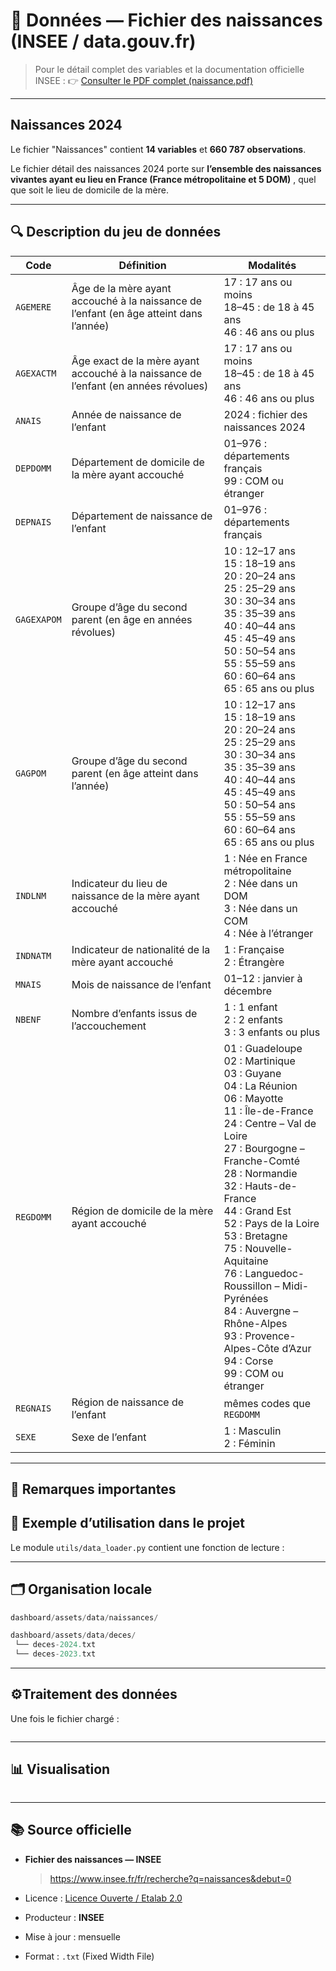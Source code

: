 # 📁 Données — Fichier des naissances (INSEE / data.gouv.fr)

> Pour le détail complet des variables et la documentation officielle INSEE :
👉 [Consulter le PDF complet (naissance.pdf)](../naissances)
---

## Naissances 2024

Le fichier "Naissances" contient **14 variables** et **660 787 observations**.

Le fichier détail des naissances 2024 porte sur **l’ensemble des naissances vivantes ayant eu lieu en France (France métropolitaine et 5 DOM)** , quel que soit le lieu de domicile de la mère.

---

## 🔍 Description du jeu de données

| **Code**     | **Définition**                                                                 | **Modalités** |
|---------------|--------------------------------------------------------------------------------|----------------|
| `AGEMERE`     | Âge de la mère ayant accouché à la naissance de l’enfant (en âge atteint dans l’année) | 17 : 17 ans ou moins<br>18–45 : de 18 à 45 ans<br>46 : 46 ans ou plus |
| `AGEXACTM`    | Âge exact de la mère ayant accouché à la naissance de l’enfant (en années révolues) | 17 : 17 ans ou moins<br>18–45 : de 18 à 45 ans<br>46 : 46 ans ou plus |
| `ANAIS`       | Année de naissance de l’enfant                                                | 2024 : fichier des naissances 2024 |
| `DEPDOMM`     | Département de domicile de la mère ayant accouché                             | 01–976 : départements français<br>99 : COM ou étranger |
| `DEPNAIS`     | Département de naissance de l’enfant                                           | 01–976 : départements français |
| `GAGEXAPOM`   | Groupe d’âge du second parent (en âge en années révolues)                     | 10 : 12–17 ans<br>15 : 18–19 ans<br>20 : 20–24 ans<br>25 : 25–29 ans<br>30 : 30–34 ans<br>35 : 35–39 ans<br>40 : 40–44 ans<br>45 : 45–49 ans<br>50 : 50–54 ans<br>55 : 55–59 ans<br>60 : 60–64 ans<br>65 : 65 ans ou plus |
| `GAGPOM`      | Groupe d’âge du second parent (en âge atteint dans l’année)                   | 10 : 12–17 ans<br>15 : 18–19 ans<br>20 : 20–24 ans<br>25 : 25–29 ans<br>30 : 30–34 ans<br>35 : 35–39 ans<br>40 : 40–44 ans<br>45 : 45–49 ans<br>50 : 50–54 ans<br>55 : 55–59 ans<br>60 : 60–64 ans<br>65 : 65 ans ou plus |
| `INDLNM`      | Indicateur du lieu de naissance de la mère ayant accouché                     | 1 : Née en France métropolitaine<br>2 : Née dans un DOM<br>3 : Née dans un COM<br>4 : Née à l’étranger |
| `INDNATM`     | Indicateur de nationalité de la mère ayant accouché                           | 1 : Française<br>2 : Étrangère |
| `MNAIS`       | Mois de naissance de l’enfant                                                 | 01–12 : janvier à décembre |
| `NBENF`       | Nombre d’enfants issus de l’accouchement                                      | 1 : 1 enfant<br>2 : 2 enfants<br>3 : 3 enfants ou plus |
| `REGDOMM`     | Région de domicile de la mère ayant accouché                                  | 01 : Guadeloupe<br>02 : Martinique<br>03 : Guyane<br>04 : La Réunion<br>06 : Mayotte<br>11 : Île-de-France<br>24 : Centre – Val de Loire<br>27 : Bourgogne – Franche-Comté<br>28 : Normandie<br>32 : Hauts-de-France<br>44 : Grand Est<br>52 : Pays de la Loire<br>53 : Bretagne<br>75 : Nouvelle-Aquitaine<br>76 : Languedoc-Roussillon – Midi-Pyrénées<br>84 : Auvergne – Rhône-Alpes<br>93 : Provence-Alpes-Côte d’Azur<br>94 : Corse<br>99 : COM ou étranger |
| `REGNAIS`     | Région de naissance de l’enfant                                               | mêmes codes que `REGDOMM` |
| `SEXE`        | Sexe de l’enfant                                                              | 1 : Masculin<br>2 : Féminin |

---

## 🧠 Remarques importantes  

## 🧮 Exemple d’utilisation dans le projet

Le module `utils/data_loader.py` contient une fonction de lecture :

---

## 🗂️ Organisation locale


```swift
dashboard/assets/data/naissances/
```

```swift
dashboard/assets/data/deces/
 └── deces-2024.txt
 └── deces-2023.txt
```

---

## ⚙️Traitement des données

Une fois le fichier chargé :


```python

```

---

## 📊 Visualisation


```bash
```

---

## 📚 Source officielle 

- **Fichier des naissances — INSEE**
    > https://www.insee.fr/fr/recherche?q=naissances&debut=0

- Licence : [Licence Ouverte / Etalab 2.0](https://www.etalab.gouv.fr/licence-ouverte-open-licence/)
- Producteur : **INSEE**
- Mise à jour : mensuelle
- Format : `.txt` (Fixed Width File)
